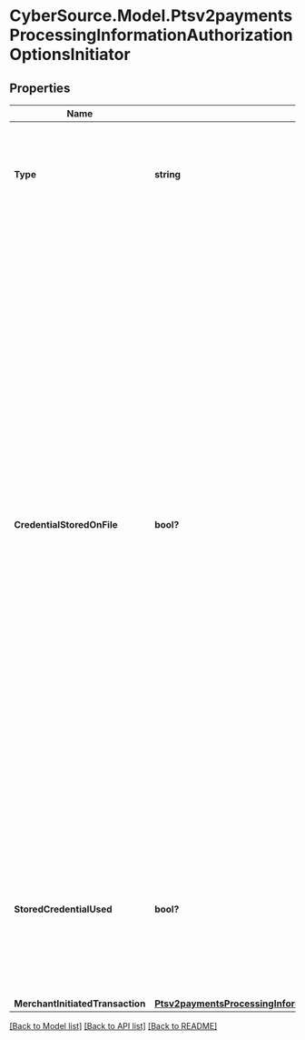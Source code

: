 # CyberSource.Model.Ptsv2paymentsProcessingInformationAuthorizationOptionsInitiator
## Properties

Name | Type | Description | Notes
------------ | ------------- | ------------- | -------------
**Type** | **string** | This field indicates whether the transaction is a merchant-initiated transaction or customer-initiated transaction.  Valid values: - **customer** - **merchant**  | [optional] 
**CredentialStoredOnFile** | **bool?** | Indicates to the issuing bank two things: - The merchant has received consent from the cardholder to store their card details on file - The merchant wants the issuing bank to check out the card details before the merchant initiates their first transaction for this cardholder. The purpose of the merchant-initiated transaction is to ensure that the cardholder’s credentials are valid (that the card is not stolen or has restrictions) and that the card details are good to be stored on the merchant’s file for future transactions.  Valid values: - &#x60;true&#x60; means merchant will use this transaction to store payment credentials for follow-up merchant-initiated transactions. - &#x60;false&#x60; means merchant will not use this transaction to store payment credentials for follow-up merchant-initiated transactions.  For details, see &#x60;subsequent_auth_first&#x60; field description in the [Credit Card Services Using the SCMP API Guide.](https://apps.cybersource.com/library/documentation/dev_guides/CC_Svcs_SCMP_API/html/wwhelp/wwhimpl/js/html/wwhelp.htm)  **NOTE:** The value for this field does not correspond to any data in the TC 33 capture file5. This field is supported only for Visa transactions on CyberSource through VisaNet.  | [optional] 
**StoredCredentialUsed** | **bool?** | Indicates to an issuing bank whether a merchant-initiated transaction came from a card that was already stored on file.  Possible values: - **true** means the merchant-initiated transaction came from a card that was already stored on file. - **false**  means the merchant-initiated transaction came from a card that was not stored on file.  | [optional] 
**MerchantInitiatedTransaction** | [**Ptsv2paymentsProcessingInformationAuthorizationOptionsInitiatorMerchantInitiatedTransaction**](Ptsv2paymentsProcessingInformationAuthorizationOptionsInitiatorMerchantInitiatedTransaction.md) |  | [optional] 

[[Back to Model list]](../README.md#documentation-for-models) [[Back to API list]](../README.md#documentation-for-api-endpoints) [[Back to README]](../README.md)

